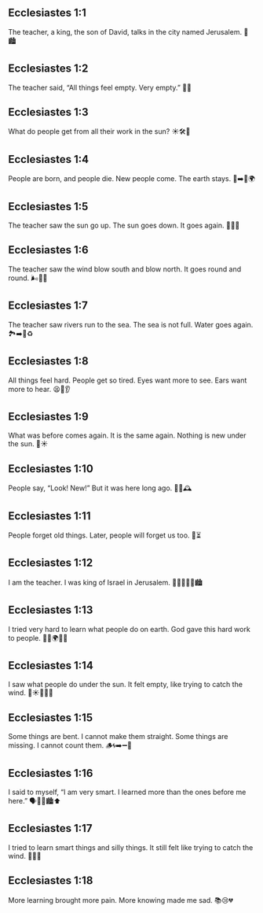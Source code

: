 ## Ecclesiastes 1:1
The teacher, a king, the son of David, talks in the city named Jerusalem. 👑🏙️
## Ecclesiastes 1:2
The teacher said, “All things feel empty. Very empty.” 🫧😕
## Ecclesiastes 1:3
What do people get from all their work in the sun? ☀️🛠️🤔
## Ecclesiastes 1:4
People are born, and people die. New people come. The earth stays. 👶➡️🧓🌍
## Ecclesiastes 1:5
The teacher saw the sun go up. The sun goes down. It goes again. 🌅🌇🔄
## Ecclesiastes 1:6
The teacher saw the wind blow south and blow north. It goes round and round. 🌬️🧭🔁
## Ecclesiastes 1:7
The teacher saw rivers run to the sea. The sea is not full. Water goes again. 🏞️➡️🌊♻️
## Ecclesiastes 1:8
All things feel hard. People get so tired. Eyes want more to see. Ears want more to hear. 😫👀👂
## Ecclesiastes 1:9
What was before comes again. It is the same again. Nothing is new under the sun. 🔁☀️
## Ecclesiastes 1:10
People say, “Look! New!” But it was here long ago. 👀✨🕰️
## Ecclesiastes 1:11
People forget old things. Later, people will forget us too. 🤷⏳
## Ecclesiastes 1:12
I am the teacher. I was king of Israel in Jerusalem. 🧑‍🏫👑🇮🇱🏙️
## Ecclesiastes 1:13
I tried very hard to learn what people do on earth. God gave this hard work to people. 🧠🔎🌍💪🙏
## Ecclesiastes 1:14
I saw what people do under the sun. It felt empty, like trying to catch the wind. 👀☀️👥💨🤲
## Ecclesiastes 1:15
Some things are bent. I cannot make them straight. Some things are missing. I cannot count them. 🪵🌀➡️➖🔢
## Ecclesiastes 1:16
I said to myself, “I am very smart. I learned more than the ones before me here.” 🗣️💭🧠🏙️⬆️
## Ecclesiastes 1:17
I tried to learn smart things and silly things. It still felt like trying to catch the wind. 🧠🤪💨
## Ecclesiastes 1:18
More learning brought more pain. More knowing made me sad. 📚😢💔
